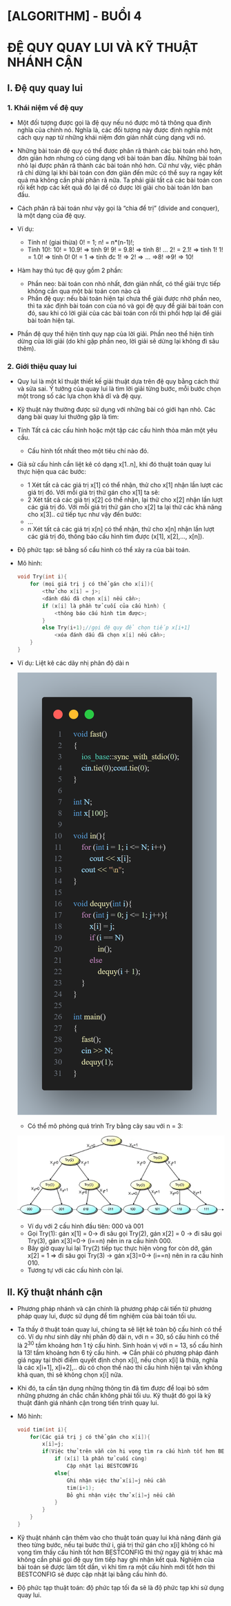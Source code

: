 # [ALGORITHM] - BUỔI 4

# ĐỆ QUY QUAY LUI VÀ KỸ THUẬT NHÁNH CẬN

## I. Đệ quy quay lui

### 1. Khái niệm về đệ quy

- Một đối tượng được gọi là đệ quy nếu nó được mô tả thông qua định nghĩa của chính nó. Nghĩa là, các đối tượng này được định nghĩa một cách quy nạp từ những khái niệm đơn giản nhất cùng dạng với nó.
- Những bài toán đệ quy có thể được phân rã thành các bài toán nhỏ hơn, đơn giản hơn nhưng có cùng dạng với bài toán ban đầu. Những bài toán nhỏ lại được phân rã thành các bài toán nhỏ hơn. Cứ như vậy, việc phân rã chỉ dừng lại khi bài toán con đơn giản đến mức có thể suy ra ngay kết quả mà không cần phải phân rã nữa. Ta phải giải tất cả các bài toán con rồi kết hợp các kết quả đó lại để có được lời giải cho bài toán lớn ban đầu.
- Cách phân rã bài toán như vậy gọi là “chia để trị” (divide and conquer), là một dạng của đệ quy.
- Ví dụ:
  - Tính n! (giai thừa)
    0! = 1;
    n! = n*(n-1)!;
  - Tính 10!:
    10! = 10.9! => tính 9!
    9! = 9.8! => tính 8!
    ...
    2! = 2.1! => tính 1!
    1! = 1.0! => tính 0!
    0! = 1
    => tính đc 1! => 2! => … =>8! =>9! => 10!

- Hàm hay thủ tục đệ quy gồm 2 phần:
  - Phần neo: bài toán con nhỏ nhất, đơn giản nhất, có thể giải trực tiếp không cần qua một bài toán con nào cả
  - Phần đệ quy: nếu bài toán hiện tại chưa thể giải được nhờ phần neo, thì ta xác định bài toán con của nó và gọi đệ quy để giải bài toán con đó, sau khi có lời giải của các bài toán con rồi thì phối hợp lại để giải bài toán hiện tại.
- Phần đệ quy thể hiện tính quy nạp của lời giải. Phần neo thể hiện tính dừng của lời giải (do khi gặp phần neo, lời giải sẽ dừng lại không đi sâu thêm).

### 2. Giới thiệu quay lui

- Quy lui là một kĩ thuật thiết kế giải thuật dựa trên đệ quy bằng cách thử và sửa sai. Ý tưởng của quay lui là tìm lời giải từng bước, mỗi bước chọn một trong số các lựa chọn khả dĩ và đệ quy.
- Kỹ thuật này thường được sử dụng với những bài có giới hạn nhỏ. Các dạng bài quay lui thưởng gặp là tìm:
- Tính Tất cả các cấu hình hoặc một tập các cấu hình thỏa mãn một yêu cầu.
  - Cấu hình tốt nhất theo một tiêu chí nào đó.
- Giả sử cấu hình cần liệt kê có dạng x[1..n], khi đó thuật toán quay lui thực hiện qua các bước:
  - 1 Xét tất cả các giá trị x[1] có thể nhận, thử cho x[1] nhận lần lượt các giá trị đó. Với mỗi giá trị thử gán cho x[1] ta sẽ:
  - 2 Xét tất cả các giá trị x[2] có thể nhận, lại thử cho x[2] nhận lần lượt các giá trị đó. Với mỗi giá trị thử gán cho x[2] ta lại thử các khả năng cho x[3].. cứ tiếp tục như vậy đến bước:
  - ...
  - n Xét tất cả các giá trị x[n] có thể nhận, thử cho x[n] nhận lần lượt các giá trị đó, thông báo cấu hình tìm được (x[1], x[2],..., x[n]).

- Độ phức tạp: sẽ bằng số cấu hình có thể xảy ra của bài toán.

- Mô hình:

    ```c++
    void Try(int i){
        for (mọi giá trị j có thể gán cho x[i]){
            <thử cho x[i] = j>;
            <đánh dấu đã chọn x[i] nếu cần>;
            if (x[i] là phần tử cuối của cấu hình) {
                <thông báo cấu hình tìm được>;
            }
            else Try(i+1);//gọi đệ quy để chọn tiếp x[i+1]
                <xóa đánh dấu đã chọn x[i] nếu cần>;
        }
    }
    ```

- Ví dụ: Liệt kê các dãy nhị phân độ dài n
  
  ![](Picture1.png)

  - Có thể mô phỏng quá trình Try bằng cây sau với n = 3:
  
  ![](Picture2.png)

  - Ví dụ với 2 cấu hình đầu tiên: 000 và 001
  - Gọi Try(1): gán x[1] = 0-> đi sâu gọi Try(2), gán x[2] = 0 -> đi sâu gọi Try(3), gán x[3]=0-> (i==n) nên in ra cấu hình 000.
  - Bây giờ quay lui lại Try(2) tiếp tục thực hiện vòng for còn dở, gán x[2] = 1 => đi sâu gọi Try(3) -> gán x[3]=0-> (i==n) nên in ra cấu hình 010.
  - Tương tự với các cấu hình còn lại.

## II. Kỹ thuật nhánh cận

- Phương pháp nhánh và cận chính là phương pháp cải tiến từ phương pháp quay lui, được sử dụng để tìm nghiệm của bài toán tối ưu.
- Ta thấy ở thuật toán quay lui, chúng ta sẽ liệt kê toàn bộ cấu hình có thể có. Ví dụ như sinh dãy nhị phân độ dài n, với n = 30, số cấu hình có thể là $2^{30}$ tầm khoảng hơn 1 tỷ cấu hình. Sinh hoán vị với n = 13, số cấu hình là 13! tầm khoảng hơn 6 tỷ cấu hình.
=> Cần phải có phương pháp đánh giá ngay tại thời điểm quyết định chọn x[i], nếu chọn x[i] là thừa, nghĩa là các x[i+1], x[i+2],.. dù có chọn thế nào thì cấu hình hiện tại vẫn không khả quan, thì sẽ không chọn x[i] nữa.
- Khi đó, ta cần tận dụng những thông tin đã tìm được để loại bỏ sớm những phương án chắc chắn không phải tối ưu. Kỹ thuật đó gọi là kỹ thuật đánh giá nhánh cận trong tiến trình quay lui.
- Mô hình:

    ```c++
    void tim(int i){
        for(Các giá trị j có thể gán cho x[i]){
            x[i]=j;
            if(Việc thử trên vẫn còn hi vọng tìm ra cấu hình tốt hơn BESTCONFIG){ 
                if (x[i] là phần tử cuối cùng)
                    Cập nhật lại BESTCONFIG
                else{
                    Ghi nhận việc thử x[i]=j nếu cần
                    tim(i+1);
                    Bỏ ghi nhận việc thử x[i]=j nếu cần
                }
            }
        }
    }
    ```

- Kỹ thuật nhánh cận thêm vào cho thuật toán quay lui khả năng đánh giá theo từng bước, nếu tại bước thứ i, giá trị thử gán cho x[i] không có hi vọng tìm thấy cấu hình tốt hơn BESTCONFIG thì thử ngay giá trị khác mà không cần phải gọi đệ quy tìm tiếp hay ghi nhận kết quả. Nghiệm của bài toán sẽ được làm tốt dần, vì khi tìm ra một cấu hình mới tốt hơn thì BESTCONFIG sẽ được cập nhật lại bằng cấu hình đó.
- Độ phức tạp thuật toán: độ phức tạp tối đa sẽ là độ phức tạp khi sử dụng quay lui.
